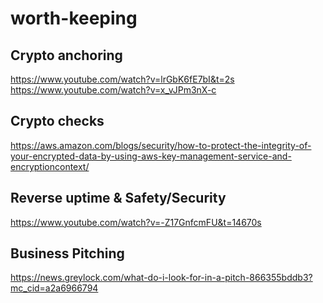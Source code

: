 # worth-keeping

Crypto anchoring
-
https://www.youtube.com/watch?v=lrGbK6fE7bI&t=2s
https://www.youtube.com/watch?v=x_vJPm3nX-c

Crypto checks
-
https://aws.amazon.com/blogs/security/how-to-protect-the-integrity-of-your-encrypted-data-by-using-aws-key-management-service-and-encryptioncontext/

Reverse uptime & Safety/Security
-
https://www.youtube.com/watch?v=-Z17GnfcmFU&t=14670s

Business Pitching
-
https://news.greylock.com/what-do-i-look-for-in-a-pitch-866355bddb3?mc_cid=a2a6966794
